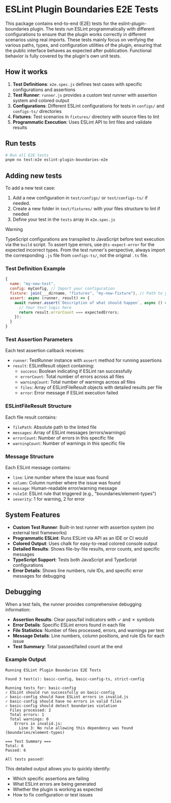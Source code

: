 # ESLint Plugin Boundaries E2E Tests

This package contains end-to-end (E2E) tests for the eslint-plugin-boundaries plugin. The tests run ESLint programmatically with different configurations to ensure that the plugin works correctly in different scenarios using real imports. These tests mainly focus on verifying the various paths, types, and configuration utilities of the plugin, ensuring that the public interface behaves as expected after publication. Functional behavior is fully covered by the plugin's own unit tests.

## How it works

1. **Test Definitions**: `e2e.spec.js` defines test cases with specific configurations and assertions
2. **Test Runner**: `runner.js` provides a custom test runner with assertion system and colored output
3. **Configurations**: Different ESLint configurations for tests in `configs/` and `configs-ts/` directories
4. **Fixtures**: Test scenarios in `fixtures/` directory with source files to lint
5. **Programmatic Execution**: Uses ESLint API to lint files and validate results

## Run tests

```bash
# Run all E2E tests
pnpm nx test:e2e eslint-plugin-boundaries-e2e
```

## Adding new tests

To add a new test case:

1. Add a new configuration in `test/configs/` or `test/configs-ts/` if needed.
2. Create a new folder in `test/fixtures/` with your files structure to lint if needed
3. Define your test in the `tests` array in `e2e.spec.js`

> [!WARNING]
> TypeScript configurations are transpiled to JavaScript before test execution via the `build` script. To assert type errors, use `@ts-expect-error` for the expected incorrect types. From the test runner's perspective, always import the corresponding `.js` file from `configs-ts/`, not the original `.ts` file.

### Test Definition Example

```javascript
{
  name: "my-new-test",
  config: myConfig, // Import your configuration
  fixture: join(___dirname, "fixtures", "my-new-fixture"), // Path to your fixture
  assert: async (runner, result) => {
    await runner.assert(`Description of what should happen`, async () => {
      // Your test logic here
      return result.errorCount === expectedErrors;
    });
  }
}
```

### Test Assertion Parameters

Each test assertion callback receives:
- `runner`: TestRunner instance with `assert` method for running assertions
- `result`: ESLintResult object containing:
  - `success`: Boolean indicating if ESLint ran successfully
  - `errorCount`: Total number of errors across all files
  - `warningCount`: Total number of warnings across all files
  - `files`: Array of ESLintFileResult objects with detailed results per file
  - `error`: Error message if ESLint execution failed

### ESLintFileResult Structure

Each file result contains:
- `filePath`: Absolute path to the linted file
- `messages`: Array of ESLint messages (errors/warnings)
- `errorCount`: Number of errors in this specific file
- `warningCount`: Number of warnings in this specific file

### Message Structure

Each ESLint message contains:
- `line`: Line number where the issue was found
- `column`: Column number where the issue was found
- `message`: Human-readable error/warning message
- `ruleId`: ESLint rule that triggered (e.g., "boundaries/element-types")
- `severity`: 1 for warning, 2 for error

## System Features

- **Custom Test Runner**: Built-in test runner with assertion system (no external test frameworks)
- **Programmatic ESLint**: Runs ESLint via API as an IDE or CI would
- **Colored Output**: Uses chalk for easy-to-read colored console output
- **Detailed Results**: Shows file-by-file results, error counts, and specific messages
- **TypeScript Support**: Tests both JavaScript and TypeScript configurations
- **Error Details**: Shows line numbers, rule IDs, and specific error messages for debugging

## Debugging

When a test fails, the runner provides comprehensive debugging information:

- **Assertion Results**: Clear pass/fail indicators with ✓ and ✗ symbols
- **Error Details**: Specific ESLint errors found in each file
- **File Statistics**: Number of files processed, errors, and warnings per test
- **Message Details**: Line numbers, column positions, and rule IDs for each issue
- **Test Summary**: Total passed/failed count at the end

### Example Output

```
Running ESLint Plugin Boundaries E2E Tests

Found 3 test(s): basic-config, basic-config-ts, strict-config

Running tests for: basic-config
✓ ESLint should run successfully on basic-config
✓ basic-config should have ESLint errors in invalid.js
✓ basic-config should have no errors in valid files
✓ basic-config should detect boundaries violation
  Files processed: 2
  Total errors: 1
  Total warnings: 0
    Errors in invalid.js:
      Line 3: No rule allowing this dependency was found (boundaries/element-types)

=== Test Summary ===
Total: 6
Passed: 6

All tests passed!
```

This detailed output allows you to quickly identify:
- Which specific assertions are failing
- What ESLint errors are being generated
- Whether the plugin is working as expected
- How to fix configuration or test issues
